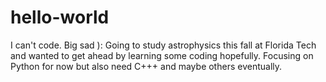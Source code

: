 # hello-world
I can't code. Big sad ):
Going to study astrophysics this fall at Florida Tech and wanted to get ahead by learning some coding hopefully.
Focusing on Python for now but also need C+++ and maybe others eventually. 
